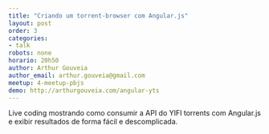 ```yaml
---
title: "Criando um torrent-browser com Angular.js"
layout: post
order: 3
categories:
- talk
robots: none
horario: 20h50
author: Arthur Gouveia
author_email: arthur.gouveia@gmail.com
meetup: 4-meetup-pbjs
demo: http://arthurgouveia.com/angular-yts
---
```


Live coding mostrando como consumir a API do YIFI torrents com Angular.js e exibir resultados de forma fácil e descomplicada.